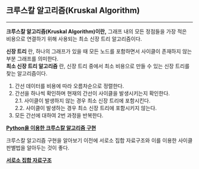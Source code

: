 ## 크루스칼 알고리즘(Kruskal Algorithm)

---

**크루스칼 알고리즘(Kruskal Algorithm)이란,** 그래프 내의 모든 정점들을 가장 적은 비용으로 연결하기 위해 사용되는 최소 신장 트리 알고리즘이다.

**신장 트리** 란, 하나의 그래프가 있을 때 모든 노드를 포함하면서 사이클이 존재하지 않는 부분 그래프를 의미한다.  
**최소 신장 트리 알고리즘** 란, 신장 트리 중에서 최소 비용으로 만들 수 있는 신장 트리를 찾는 알고리즘이다.  

1. 간선 데이터를 비용에 따라 오름차순으로 정렬한다.
2. 간선을 하나씩 확인하며 현재의 간선이 사이클을 발생시키는지 확인한다.  
    2.1. 사이클이 발생하지 않는 경우 최소 신장 트리에 포함시킨다.  
    2.2. 사이클이 발생하는 경우 최소 신장 트리에 포함시키지 않는다.
3. 모든 간선에 대하여 2번 과정을 반복한다.

[**Python을 이용한 크루스칼 알고리즘 구현**]()

크루스칼 알고리즘 구현을 알아보기 이전에 서로소 집합 자료구조와 이를 이용한 사이클 판별법을 알아두는 것이 좋다.  

[**서로소 집합 자료구조**](https://github.com/ChanghyunRyu/Python_CodingTest_note/tree/main/data_structure/disjoint_set)


